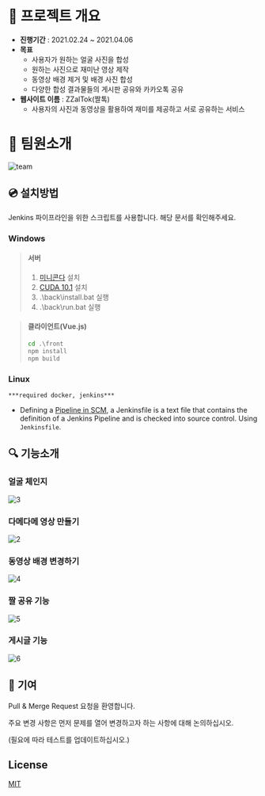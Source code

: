 # :calendar: 프로젝트 개요

- **진행기간** : 2021.02.24 ~ 2021.04.06
- **목표**
  - 사용자가 원하는 얼굴 사진을 합성
  - 원하는 사진으로 재미난 영상 제작
  - 동영상 배경 제거 및 배경 사진 합성
  - 다양한 합성 결과물들의 게시판 공유와 카카오톡 공유
- **웹사이트 이름** : ZZalTok(짤톡)
  - 사용자의 사진과 동영상을 활용하여 재미를 제공하고 서로 공유하는 서비스

# :wave: 팀원소개

![team](https://user-images.githubusercontent.com/57394523/115139785-e3956e80-a06e-11eb-8b48-3593dcd7580d.PNG)


## :cd: 설치방법

Jenkins 파이프라인을 위한 스크립트를 사용합니다. 해당 문서를 확인해주세요.

### Windows

> #### 서버
>
> 1. [미니콘다](https://docs.conda.io/en/latest/miniconda.html) 설치
> 2. [CUDA 10.1](https://developer.nvidia.com/cuda-10.1-download-archive-base) 설치
> 3. .\back\install.bat 실행
> 4. .\back\run.bat 실행

> #### 클라이언트(Vue.js)
>
> ```cmd
> cd .\front
> npm install
> npm build
> ```

### Linux

`***required docker, jenkins***`

- Defining a [Pipeline in SCM](https://www.jenkins.io/doc/book/pipeline/getting-started#defining-a-pipeline-in-scm),
  a Jenkinsfile is a text file that contains the definition of a Jenkins Pipeline and is checked into source control. Using `Jenkinsfile`.

## :mag: 기능소개

### 얼굴 체인지
![3](https://user-images.githubusercontent.com/57394523/115139800-f4de7b00-a06e-11eb-9d64-d5888aa3de11.gif)

### 다메다메 영상 만들기
![2](https://user-images.githubusercontent.com/57394523/115139802-f60fa800-a06e-11eb-81b4-f239c227f710.gif)

### 동영상 배경 변경하기
![4](https://user-images.githubusercontent.com/57394523/115139804-f740d500-a06e-11eb-8414-669652482e14.gif)

### 짤 공유 기능
![5](https://user-images.githubusercontent.com/57394523/115139838-2fe0ae80-a06f-11eb-8d9c-c13ea2e7ab4c.gif)

### 게시글 기능
![6](https://user-images.githubusercontent.com/57394523/115139839-31aa7200-a06f-11eb-8af5-d6dd26cdb6a5.gif)





## :loudspeaker: 기여

Pull & Merge Request 요청을 환영합니다.

주요 변경 사항은 먼저 문제를 열어 변경하고자 하는 사항에 대해 논의하십시오.

(필요에 따라 테스트를 업데이트하십시오.)

## License

[MIT](https://choosealicense.com/licenses/mit/)
